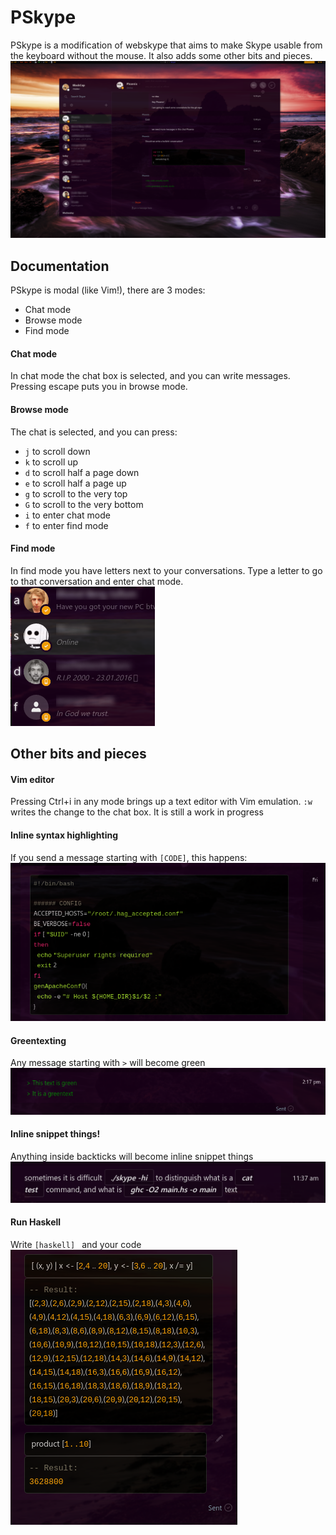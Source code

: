# PSkype
PSkype is a modification of webskype that aims to make Skype usable from the keyboard without the mouse. It also adds some other bits and pieces.
![Screenshot](assets/screenshots/01.png)

## Documentation
PSkype is modal (like Vim!), there are 3 modes:
* Chat mode
* Browse mode
* Find mode

#### Chat mode
In chat mode the chat box is selected, and you can write messages. Pressing escape puts you in browse mode.

#### Browse mode
The chat is selected, and you can press:
- `j` to scroll down
- `k` to scroll up
- `d` to scroll half a page down
- `e` to scroll half a page up
- `g` to scroll to the very top
- `G` to scroll to the very bottom
- `i` to enter chat mode
- `f` to enter find mode

#### Find mode
In find mode you have letters next to your conversations. Type a letter to go to that conversation and enter chat mode.
![Screenshot](assets/screenshots/02.png)

## Other bits and pieces
#### Vim editor
Pressing Ctrl+i in any mode brings up a text editor with Vim emulation. `:w` writes the change to the chat box. It is still a work in progress

#### Inline syntax highlighting
If you send a message starting with `[CODE]`, this happens:
![Screenshot](assets/screenshots/03.png)

#### Greentexting
Any message starting with `>` will become green
![Screenshot](assets/screenshots/04.png)

#### Inline snippet things!
Anything inside backticks will become inline snippet things
![Screenshot](assets/screenshots/05.png)

#### Run Haskell
Write `[haskell] ` and your code
![Screenshot](assets/screenshots/06.png)
